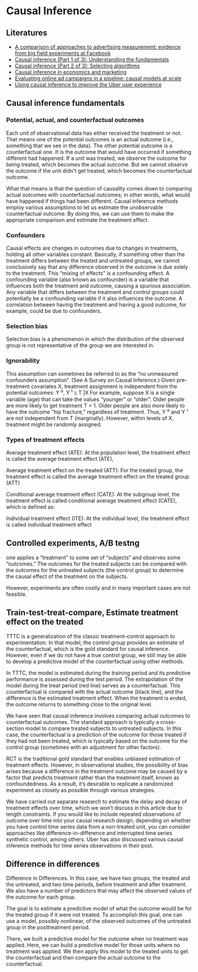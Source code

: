 # Causal Inference

## Literatures
* [A comparison of approaches to advertising measurement: evidence from big field experiments at Facebook](https://www.kellogg.northwestern.edu/faculty/gordon_b/files/fb_comparison.pdf)
* [Causal inference (Part 1 of 3): Understanding the fundamentals](https://medium.com/data-science-at-microsoft/causal-inference-part-1-of-3-understanding-the-fundamentals-816f4723e54a)
* [Causal inference (Part 2 of 3): Selecting algorithms](https://medium.com/data-science-at-microsoft/causal-inference-part-2-of-3-selecting-algorithms-a966f8228a2d)
* [Causal inference in economics and marketing](https://www.pnas.org/content/pnas/113/27/7310.full.pdf)
* [Evaluating online ad campaigns in a pipeline: causal models at scale](https://static.googleusercontent.com/media/research.google.com/en//pubs/archive/36552.pdf)
* [Using causal inference to improve the Uber user experience](https://eng.uber.com/causal-inference-at-uber/)


## Causal inference fundamentals

### Potential, actual, and counterfactual outcomes
Each unit of observational data has either received the treatment or not. That means one of the potential outcomes is an actual outcome (i.e., something that we see in the data). The other potential outcome is a counterfactual one. It is the outcome that would have occurred if something different had happened. If a unit was treated, we observe the outcome for being treated, which becomes the actual outcome. But we cannot observe the outcome if the unit didn’t get treated, which becomes the counterfactual outcome.

What that means is that the question of causality comes down to comparing actual outcomes with counterfactual outcomes; in other words, what would have happened if things had been different. Causal inference methods employ various assumptions to let us estimate the unobservable counterfactual outcome. By doing this, we can use them to make the appropriate comparison and estimate the treatment effect.

### Confounders
Causal effects are changes in outcomes due to changes in treatments, holding all other variables constant. Basically, if something other than the treatment differs between the treated and untreated groups, we cannot conclusively say that any difference observed in the outcome is due solely to the treatment. This “mixing of effects” is a confounding effect. A confounding variable (also known as confounder) is a variable that influences both the treatment and outcome, causing a spurious association. Any variable that differs between the treatment and control groups could potentially be a confounding variable if it also influences the outcome. A correlation between having the treatment and having a good outcome, for example, could be due to confounders.

### Selection bias
Selection bias is a phenomenon in which the distribution of the observed group is not representative of the group we are interested in. 

### Ignorability
This assumption can sometimes be referred to as the “no unmeasured confounders assumption”. (See A Survey on Causal Inference.) Given pre-treatment covariates X, treatment assignment is independent from the potential outcomes:
Y ⁰, Y ¹ ⫫ T |X
For example, suppose X is a single variable (age) that can take the values “younger” or “older”. Older people are more likely to get treatment T = 1. Older people are also more likely to have the outcome “hip fracture,” regardless of treatment. Thus, Y ⁰ and Y ¹ are not independent from T (marginally). However, within levels of X, treatment might be randomly assigned.


### Types of treatment effects
Average treatment effect (ATE): At the population level, the treatment effect is called the average treatment effect (ATE),

Average treatment effect on the treated (ATT): For the treated group, the treatment effect is called the average treatment effect on the treated group (ATT)

Conditional average treatment effect (CATE): At the subgroup level, the treatment effect is called conditional average treatment effect (CATE), which is defined as:


Individual treatment effect (ITE): At the individual level, the treatment effect is called individual treatment effect 


## Controlled experiments, A/B testng

one applies a “treatment” to
some set of “subjects” and observes some “outcomes.” The
outcomes for the treated subjects can be compared with the
outcomes for the untreated subjects (the control group) to determine the causal effect of the treatment on the subjects.

However, experiments are often costly and in many important
cases are not feasible.

## Train-test-treat-compare, Estimate treatment effect on the treated

TTTC is a generalization of the classic treatment–control
approach to experimentation. In that model, the control group provides an estimate of the counterfactual, which is the gold
standard for causal inference. However, even if we do not have a
true control group, we still may be able to develop a predictive
model of the counterfactual using other methods. 

In TTTC, the model is estimated during the training
period and its predictive performance is assessed during the test period. The
extrapolation of the model during the treat period (red line) serves as a
counterfactual. This counterfactual is compared with the actual outcome (black
line), and the difference is the estimated treatment effect. When the treatment is ended, the outcome returns to something close to the original level.

We have seen that causal inference involves comparing actual
outcomes to counterfactual outcomes. The standard approach is
typically a cross-section model to compare treated subjects to
untreated subjects. In this case, the counterfactual is a prediction
of the outcome for those treated if they had not been treated,
which is typically based on the outcome for the control group
(sometimes with an adjustment for other factors).


 RCT is the traditional gold standard that enables unbiased estimation of treatment effects. However, in observational studies, the possibility of bias arises because a difference in the treatment outcome may be caused by a factor that predicts treatment rather than the treatment itself, known as confoundedness. As a result, it’s desirable to replicate a randomized experiment as closely as possible through various strategies.


 We have carried out separate research to estimate the delay and decay of treatment effects over time, which we won’t discuss in this article due to length constraints. If you would like to include repeated observations of outcome over time into your causal research design, depending on whether you have control time series data from a non-treated unit, you can consider approaches like difference-in-difference and interrupted time series synthetic control, among others. Uber has also discussed various causal inference methods for time series observations in their post.





## Difference in differences

Difference in Differences. In this case, we have two groups, the treated and the untreated, and two time periods, before treatment and after treatment. We also have a number of predictors that may affect the observed values of the outcome for each group. 


The goal is to estimate a predictive model of what the outcome would be for the treated group if it were not treated. To accomplish this goal, one can use a model, possibly nonlinear, of the observed outcomes of the untreated group in the posttreatment period.

 There, we
built a predictive model for the outcome when no treatment was
applied. Here, we can build a predictive model for those units
where no treatment was applied. We then apply this model to the
treated units to get the counterfactual and then compare the
actual outcome to the counterfactual.

